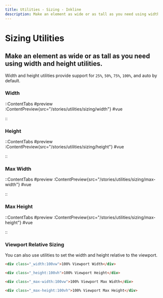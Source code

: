 ```yaml
---
title: Utilities - Sizing - Inkline
description: Make an element as wide or as tall as you need using width and height utilities. 
---
```


# Sizing Utilities
## Make an element as wide or as tall as you need using width and height utilities. 

Width and height utilities provide support for `25%`, `50%`, `75%`, `100%`, and auto by default.

### Width

::ContentTabs
#preview
:ContentPreview{src="/stories/utilities/sizing/width"}
#vue
<!-- Autodocs{src="@inkline/inkline/stories/utilities/sizing/width.raw.vue" lang="vue"} -->
::

### Height

::ContentTabs
#preview
:ContentPreview{src="/stories/utilities/sizing/height"}
#vue
<!-- Autodocs{src="@inkline/inkline/stories/utilities/sizing/height.raw.vue" lang="vue"} -->
::

### Max Width

::ContentTabs
#preview
:ContentPreview{src="/stories/utilities/sizing/max-width"}
#vue
<!-- Autodocs{src="@inkline/inkline/stories/utilities/sizing/max-width.raw.vue" lang="vue"} -->
::

### Max Height

::ContentTabs
#preview
:ContentPreview{src="/stories/utilities/sizing/max-height"}
#vue
<!-- Autodocs{src="@inkline/inkline/stories/utilities/sizing/max-height.raw.vue" lang="vue"} -->
::

### Viewport Relative Sizing
You can also use utilities to set the width and height relative to the viewport.

~~~html
<div class="_width:100vw">100% Viewport Width</div>

<div class="_height:100vh">100% Viewport Height</div>

<div class="_max-width:100vw">100% Viewport Max Width</div>

<div class="_max-height:100vh">100% Viewport Max Height</div>
~~~
